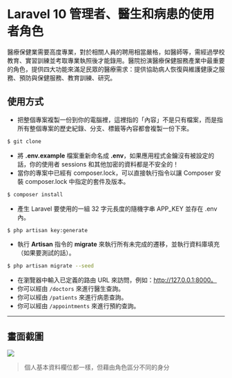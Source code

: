# Laravel 10 管理者、醫生和病患的使用者角色

醫療保健業需要高度專業，對於相關人員的聘用相當嚴格，如醫師等，需經過學校教育、實習訓練並考取專業執照後才能錄用。醫院扮演醫療保健服務產業中最重要的角色，提供四大功能來滿足民眾的醫療需求：提供協助病人恢復與維護健康之服務、預防與保健服務、教育訓練、研究。

## 使用方式
- 把整個專案複製一份到你的電腦裡，這裡指的「內容」不是只有檔案，而是指所有整個專案的歷史紀錄、分支、標籤等內容都會複製一份下來。
```sh
$ git clone
```
- 將 __.env.example__ 檔案重新命名成 __.env__，如果應用程式金鑰沒有被設定的話，你的使用者 sessions 和其他加密的資料都是不安全的！
- 當你的專案中已經有 composer.lock，可以直接執行指令以讓 Composer 安裝 composer.lock 中指定的套件及版本。
```sh
$ composer install
```
- 產生 Laravel 要使用的一組 32 字元長度的隨機字串 APP_KEY 並存在 .env 內。
```sh
$ php artisan key:generate
```
- 執行 __Artisan__ 指令的 __migrate__ 來執行所有未完成的遷移，並執行資料庫填充（如果要測試的話）。
```sh
$ php artisan migrate --seed
```
- 在瀏覽器中輸入已定義的路由 URL 來訪問，例如：http://127.0.0.1:8000。
- 你可以經由 `/doctors` 來進行醫生查詢。
- 你可以經由 `/patients` 來進行病患查詢。
- 你可以經由 `/appointments` 來進行預約查詢。

----

## 畫面截圖
![](https://i.imgur.com/7sl38SS.png)
> 個人基本資料欄位都一樣，但藉由角色區分不同的身分